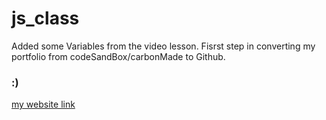 # js_class
Added some Variables from the video lesson. Fisrst step in converting my portfolio from codeSandBox/carbonMade to Github.
### :)

[my website link](https://lucaslazer.github.io/js_class_01/index.html)
